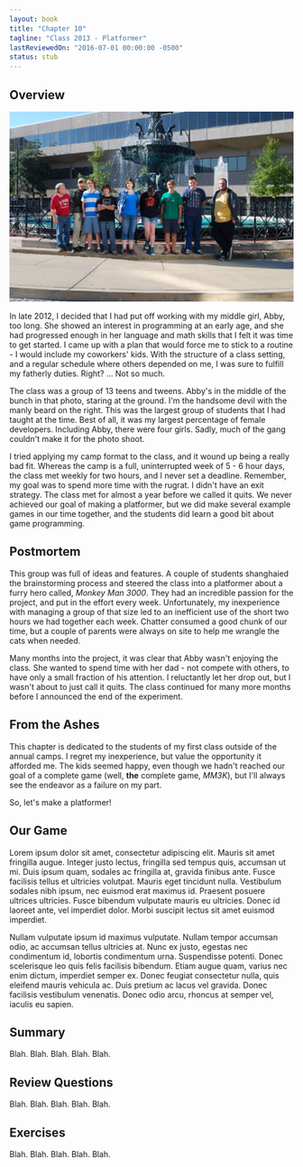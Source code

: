 ```yaml
---
layout: book
title: "Chapter 10"
tagline: "Class 2013 - Platformer"
lastReviewedOn: "2016-07-01 00:00:00 -0500"
status: stub
---
```


## Overview

![The 2013 Class](images/class2013students.jpg)

In late 2012, I decided that I had put off working with my middle girl, Abby, too long. She showed an interest in programming at an early age, and she had progressed enough in her language and math skills that I felt it was time to get started. I came up with a plan that would force me to stick to a routine - I would include my coworkers' kids. With the structure of a class setting, and a regular schedule where others depended on me, I was sure to fulfill my fatherly duties. Right? ... Not so much.

The class was a group of 13 teens and tweens. Abby's in the middle of the bunch in that photo, staring at the ground. I'm the handsome devil with the manly beard on the right. This was the largest group of students that I had taught at the time. Best of all, it was my largest percentage of female developers. Including Abby, there were four girls. Sadly, much of the gang couldn't make it for the photo shoot.

I tried applying my camp format to the class, and it wound up being a really bad fit. Whereas the camp is a full, uninterrupted week of 5 - 6 hour days, the class met weekly for two hours, and I never set a deadline. Remember, my goal was to spend more time with the rugrat. I didn't have an exit strategy. The class met for almost a year before we called it quits. We never achieved our goal of making a platformer, but we did make several example games in our time together, and the students did learn a good bit about game programming.

## Postmortem

This group was full of ideas and features. A couple of students shanghaied the brainstorming process and steered the class into a platformer about a furry hero called, *Monkey Man 3000*. They had an incredible passion for the project, and put in the effort every week. Unfortunately, my inexperience with managing a group of that size led to an inefficient use of the short two hours we had together each week. Chatter consumed a good chunk of our time, but a couple of parents were always on site to help me wrangle the cats when needed.

Many months into the project, it was clear that Abby wasn't enjoying the class. She wanted to spend time with her dad - not compete with others, to have only a small fraction of his attention. I reluctantly let her drop out, but I wasn't about to just call it quits. The class continued for many more months before I announced the end of the experiment.

## From the Ashes

This chapter is dedicated to the students of my first class outside of the annual camps. I regret my inexperience, but value the opportunity it afforded me. The kids seemed happy, even though we hadn't reached our goal of a complete game (well, **the** complete game, *MM3K*), but I'll always see the endeavor as a failure on my part.

So, let's make a platformer!

## Our Game

Lorem ipsum dolor sit amet, consectetur adipiscing elit. Mauris sit amet fringilla augue. Integer justo lectus, fringilla sed tempus quis, accumsan ut mi. Duis ipsum quam, sodales ac fringilla at, gravida finibus ante. Fusce facilisis tellus et ultricies volutpat. Mauris eget tincidunt nulla. Vestibulum sodales nibh ipsum, nec euismod erat maximus id. Praesent posuere ultrices ultricies. Fusce bibendum vulputate mauris eu ultricies. Donec id laoreet ante, vel imperdiet dolor. Morbi suscipit lectus sit amet euismod imperdiet.

Nullam vulputate ipsum id maximus vulputate. Nullam tempor accumsan odio, ac accumsan tellus ultricies at. Nunc ex justo, egestas nec condimentum id, lobortis condimentum urna. Suspendisse potenti. Donec scelerisque leo quis felis facilisis bibendum. Etiam augue quam, varius nec enim dictum, imperdiet semper ex. Donec feugiat consectetur nulla, quis eleifend mauris vehicula ac. Duis pretium ac lacus vel gravida. Donec facilisis vestibulum venenatis. Donec odio arcu, rhoncus at semper vel, iaculis eu sapien.

## Summary

Blah. Blah. Blah. Blah. Blah.

## Review Questions

Blah. Blah. Blah. Blah. Blah.

## Exercises

Blah. Blah. Blah. Blah. Blah.


